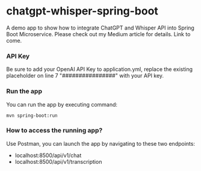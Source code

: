 # chatgpt-whisper-spring-boot
A demo app to show how to integrate ChatGPT and Whisper API into Spring Boot Microservice.  Please check out my Medium article for details. Link to come.

### API Key
Be sure to add your OpenAI API Key to application.yml, replace the existing placeholder on line 7 "################" with your API key.

### Run the app
You can run the app by executing command:
```
mvn spring-boot:run
```

### How to access the running app?
Use Postman, you can launch the app by navigating to these two endpoints:
* localhost:8500/api/v1/chat
* localhost:8500/api/v1/transcription
